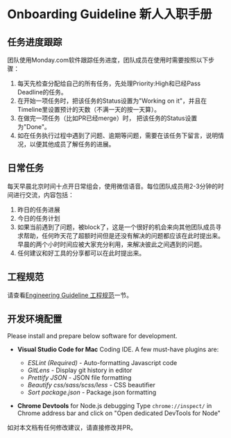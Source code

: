 # Onboarding Guideline 新人入职手册

## 任务进度跟踪
团队使用Monday.com软件跟踪任务进度，团队成员在使用时需要按照以下步骤：
1. 每天先检查分配给自己的所有任务，先处理Priority:High和已经Pass Deadline的任务。
1. 在开始一项任务时，把该任务的Status设置为"Working on it"，并且在Timeline里设置预计的天数（不满一天的按一天算）。
1. 在做完一项任务（比如PR已经merge）时， 把该任务的Status设置为"Done"。
1. 如在任务执行过程中遇到了问题、逾期等问题，需要在该任务下留言，说明情况，以便其他成员了解任务的进展。

## 日常任务
每天早晨北京时间十点开日常组会，使用微信语音。每位团队成员用2-3分钟的时间进行交流，内容包括：
1. 昨日的任务进展
1. 今日的任务计划
1. 如果当前遇到了问题，被block了，这是一个很好的机会来向其他团队成员寻求帮助，任何昨天花了超额时间但是还没有解决的问题都应该在此时提出来。早晨的两个小时时间应被大家充分利用，来解决彼此之间遇到的问题。
1. 任何建议和好工具的分享都可以在此时提出来。

## 工程规范
请查看[Engineering Guideline 工程规范](./engineering.md)一节。

## 开发环境配置
Please install and prepare below software for development.

* __Visual Studio Code for Mac__ Coding IDE. A few must-have plugins are:
    * *ESLint (Required)* - Auto-formatting Javascript code 
    * *GitLens* - Display git history in editor
    * *Prettify JSON* - JSON file formatting
    * *Beautify css/sass/scss/less* - CSS beautifier
    * *Sort package.json* - Package.json formatting

* __Chrome Devtools__ for Node.js debugging
Type `chrome://inspect/` in Chrome address bar and click on "Open dedicated DevTools for Node"

如对本文档有任何修改建议，请直接修改并PR。